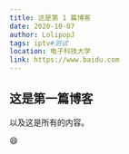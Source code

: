 ```yaml
---
title: 这是第 1 篇博客
date: 2020-10-07
author: LolipopJ
tags: iptv#测试
location: 电子科技大学
link: https://www.baidu.com
---
```

## 这是第一篇博客

以及这是所有的内容。

:smile:
